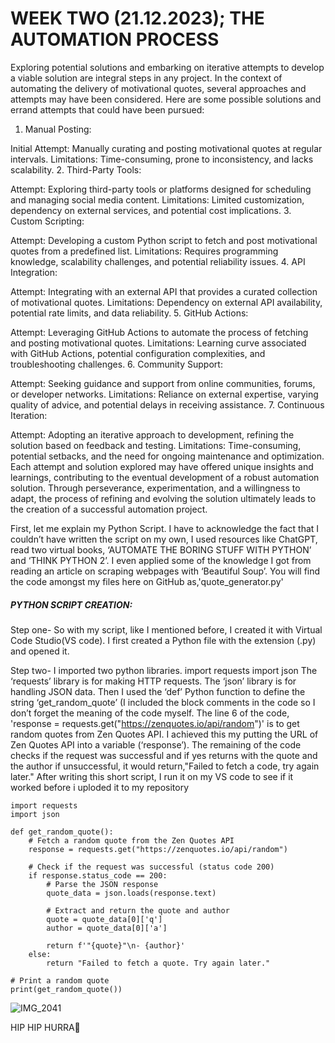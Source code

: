 # WEEK TWO (21.12.2023); THE AUTOMATION PROCESS
Exploring potential solutions and embarking on iterative attempts to develop a viable solution are integral steps in any project. In the context of automating the delivery of motivational quotes, several approaches and attempts may have been considered. Here are some possible solutions and errand attempts that could have been pursued:

1. Manual Posting:

Initial Attempt: Manually curating and posting motivational quotes at regular intervals.
Limitations: Time-consuming, prone to inconsistency, and lacks scalability.
2. Third-Party Tools:

Attempt: Exploring third-party tools or platforms designed for scheduling and managing social media content.
Limitations: Limited customization, dependency on external services, and potential cost implications.
3. Custom Scripting:

Attempt: Developing a custom Python script to fetch and post motivational quotes from a predefined list.
Limitations: Requires programming knowledge, scalability challenges, and potential reliability issues.
4. API Integration:

Attempt: Integrating with an external API that provides a curated collection of motivational quotes.
Limitations: Dependency on external API availability, potential rate limits, and data reliability.
5. GitHub Actions:

Attempt: Leveraging GitHub Actions to automate the process of fetching and posting motivational quotes.
Limitations: Learning curve associated with GitHub Actions, potential configuration complexities, and troubleshooting challenges.
6. Community Support:

Attempt: Seeking guidance and support from online communities, forums, or developer networks.
Limitations: Reliance on external expertise, varying quality of advice, and potential delays in receiving assistance.
7. Continuous Iteration:

Attempt: Adopting an iterative approach to development, refining the solution based on feedback and testing.
Limitations: Time-consuming, potential setbacks, and the need for ongoing maintenance and optimization.
Each attempt and solution explored may have offered unique insights and learnings, contributing to the eventual development of a robust automation solution. Through perseverance, experimentation, and a willingness to adapt, the process of refining and evolving the solution ultimately leads to the creation of a successful automation project.

First, let me explain my Python Script. I have to acknowledge the fact that I couldn’t have written the script on my own, I used resources like ChatGPT, read two virtual books, ‘AUTOMATE THE BORING STUFF WITH PYTHON’ and ‘THINK PYTHON 2’. I even applied some of the knowledge I got from reading an article on scraping webpages with ‘Beautiful Soup’. 
You will find the code amongst my files here on GitHub as,'quote_generator.py'

##### PYTHON SCRIPT CREATION:
Step one- So with my script, like I mentioned before, I created it with Virtual Code Studio(VS code). I first created a Python file with the extension (.py) and opened it. 

Step two- I imported two python libraries.
import requests 
import json
The ‘requests’ library is for making HTTP requests.
The ‘json’ library is for handling JSON data. 
Then I used the ‘def’ Python function to define the string ‘get_random_quote’
(I included the block comments in the code so I don’t forget the meaning of the code myself. 
The line 6 of the code, 'response = requests.get("https://zenquotes.io/api/random")' is to get random quotes from Zen Quotes API. I achieved this my putting the URL of Zen Quotes API into a variable (‘response’).
The remaining of the code checks if the request was successful and if yes returns with the quote and the author if unsuccessful, it would return,"Failed to fetch a code, try again later."
After writing this short script, I run it on my VS code to see if it worked before i uploded it to my repository

```
import requests
import json

def get_random_quote():
    # Fetch a random quote from the Zen Quotes API
    response = requests.get("https://zenquotes.io/api/random")

    # Check if the request was successful (status code 200)
    if response.status_code == 200:
        # Parse the JSON response
        quote_data = json.loads(response.text)

        # Extract and return the quote and author
        quote = quote_data[0]['q']
        author = quote_data[0]['a']

        return f'"{quote}"\n- {author}'
    else:
        return "Failed to fetch a quote. Try again later."

# Print a random quote
print(get_random_quote())

```
![IMG_2041](https://github.com/23W-GBAC/AmaAdusei/assets/148862738/bb1782bf-20da-4820-886d-87ab10e1a2a4)

HIP HIP HURRA🥳
